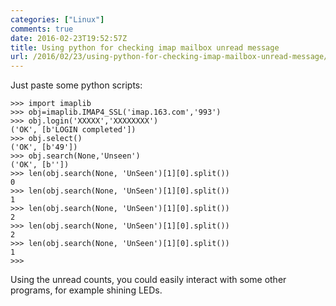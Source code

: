 ```yaml
---
categories: ["Linux"]
comments: true
date: 2016-02-23T19:52:57Z
title: Using python for checking imap mailbox unread message
url: /2016/02/23/using-python-for-checking-imap-mailbox-unread-message/
---
```


Just paste some python scripts:    

```
>>> import imaplib
>>> obj=imaplib.IMAP4_SSL('imap.163.com','993')
>>> obj.login('XXXXX','XXXXXXXX')
('OK', [b'LOGIN completed'])
>>> obj.select()
('OK', [b'49'])
>>> obj.search(None,'Unseen')
('OK', [b''])
>>> len(obj.search(None, 'UnSeen')[1][0].split()) 
0
>>> len(obj.search(None, 'UnSeen')[1][0].split()) 
1
>>> len(obj.search(None, 'UnSeen')[1][0].split()) 
2
>>> len(obj.search(None, 'UnSeen')[1][0].split()) 
2
>>> len(obj.search(None, 'UnSeen')[1][0].split()) 
1
>>> 
```

Using the unread counts, you could easily interact with some other programs,
for example shining LEDs.    
